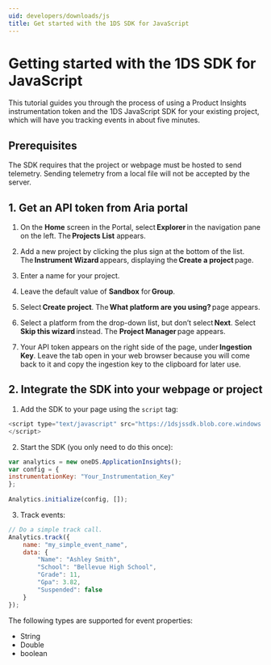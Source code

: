 ```yaml
---
uid: developers/downloads/js
title: Get started with the 1DS SDK for JavaScript
---
```

# Getting started with the 1DS SDK for JavaScript

This tutorial guides you through the process of using a Product Insights instrumentation token and the 1DS JavaScript SDK for your existing project, which will have you tracking events in about five minutes. 
 
## Prerequisites

The SDK requires that the project or webpage must be hosted to send telemetry. Sending telemetry from a local file will not be accepted by the server.  
 
## 1. Get an API token from Aria portal

1. On the **Home** screen in the Portal, select **Explorer** in the navigation pane on the left. The **Projects List** appears.

2. Add a new project by clicking the plus sign at the bottom of the list. The **Instrument Wizard** appears, displaying the **Create a project** page.

3. Enter a name for your project.

4. Leave the default value of **Sandbox** for **Group**.

5. Select **Create project**. The **What platform are you using?** page appears.

6. Select a platform from the drop-down list, but don’t select **Next**. Select **Skip this wizard** instead. The **Project Manager** page appears.

7. Your API token appears on the right side of the page, under **Ingestion Key**. Leave the tab open in your web browser because you will come back to it and copy the ingestion key to the clipboard for later use. 
 
## 2. Integrate the SDK into your webpage or project

1. Add the SDK to your page using the `script` tag: 

```javascript
<script type="text/javascript" src="https://1dsjssdk.blob.core.windows.net/scripts/latest/ms.analytics-1-beta.js"> 
</script> 
```

2. Start the SDK (you only need to do this once):

```javascript
var analytics = new oneDS.ApplicationInsights(); 
var config = { 
instrumentationKey: "Your_Instrumentation_Key" 
}; 
 
Analytics.initialize(config, []); 
```

3. Track events: 

```javascript
// Do a simple track call. 
Analytics.track({ 
    name: "my_simple_event_name", 
    data: { 
        "Name": "Ashley Smith", 
        "School": "Bellevue High School", 
        "Grade": 11, 
        "Gpa": 3.82, 
        "Suspended": false 
    } 
}); 
```

The following types are supported for event properties: 
* String 
* Double 
* boolean 
